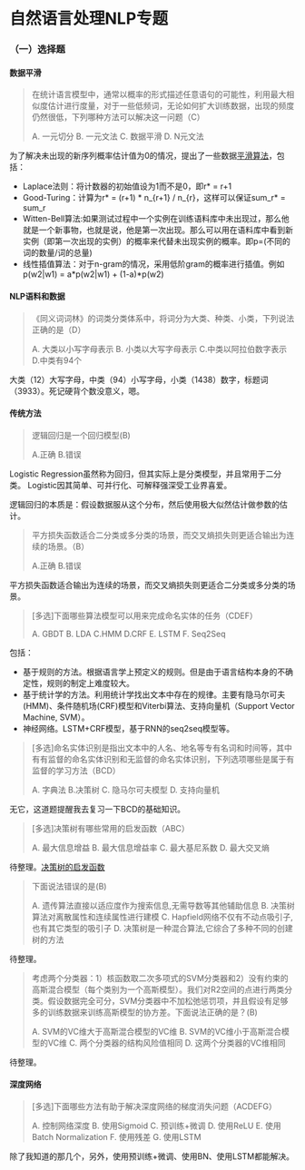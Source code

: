 # 自然语言处理NLP专题

### （一）选择题
#### 数据平滑
> 在统计语言模型中，通常以概率的形式描述任意语句的可能性，利用最大相似度估计进行度量，对于一些低频词，无论如何扩大训练数据，出现的频度仍然很低，下列哪种方法可以解决这一问题（C） 
>
> A. 一元切分 B. 一元文法 C. 数据平滑 D. N元文法

为了解决未出现的新序列概率估计值为0的情况，提出了一些数据[平滑算法](https://blog.csdn.net/quicmous/article/details/52160940)，包括：
- Laplace法则：将计数器的初始值设为1而不是0，即r* = r+1
- Good-Turing：计算为r\* = (r+1) \* n_{r+1} / n_{r}，这样可以保证sum_r\* = sum_r
- Witten-Bell算法:如果测试过程中一个实例在训练语料库中未出现过，那么他就是一个新事物，也就是说，他是第一次出现。那么可以用在语料库中看到新实例（即第一次出现的实例）的概率来代替未出现实例的概率。即p=(不同的词的数量/词的总量)
- 线性插值算法：对于n-gram的情况，采用低阶gram的概率进行插值。例如p(w2|w1) = a\*p(w2|w1) + (1-a)\*p(w2)

#### NLP语料和数据
> 《同义词词林》的词类分类体系中，将词分为大类、种类、小类，下列说法正确的是（D）
> 
> A. 大类以小写字母表示 B. 小类以大写字母表示 C.中类以阿拉伯数字表示 D.中类有94个

大类（12）大写字母，中类（94）小写字母，小类（1438）数字，标题词（3933）。死记硬背个数没意义，嗯。

#### 传统方法
> 逻辑回归是一个回归模型(B)
> 
> A.正确 B.错误

Logistic Regression虽然称为回归，但其实际上是分类模型，并且常用于二分类。
Logistic因其简单、可并行化、可解释强深受工业界喜爱。

逻辑回归的本质是：假设数据服从这个分布，然后使用极大似然估计做参数的估计。

> 平方损失函数适合二分类或多分类的场景，而交叉熵损失则更适合输出为连续的场景。（B）
> 
> A.正确 B.错误

平方损失函数适合输出为连续的场景，而交叉熵损失则更适合二分类或多分类的场景。

> \[多选\]下面哪些算法模型可以用来完成命名实体的任务（CDEF）
> 
> A. GBDT B. LDA C.HMM D.CRF E. LSTM F. Seq2Seq

包括：
- 基于规则的方法。根据语言学上预定义的规则。但是由于语言结构本身的不确定性，规则的制定上难度较大。
- 基于统计学的方法。利用统计学找出文本中存在的规律。主要有隐马尔可夫(HMM)、条件随机场(CRF)模型和Viterbi算法、支持向量机（Support Vector Machine, SVM）。
- 神经网络。LSTM+CRF模型，基于RNN的seq2seq模型等。

> \[多选\]命名实体识别是指出文本中的人名、地名等专有名词和时间等，其中有有监督的命名实体识别和无监督的命名实体识别，下列选项哪些是属于有监督的学习方法（BCD）
> 
> A. 字典法 B.决策树 C. 隐马尔可夫模型 D. 支持向量机

无它，这道题提醒我去复习一下BCD的基础知识。

> \[多选\]决策树有哪些常用的启发函数（ABC）
> 
> A. 最大信息增益 B. 最大信息增益率 C. 最大基尼系数 D. 最大交叉熵

待整理。[决策树的启发函数](https://www.jianshu.com/p/6a93d1455357)

> 下面说法错误的是(B)
> 
> A. 遗传算法直接以适应度作为搜索信息,无需导数等其他辅助信息
> B. 决策树算法对离散属性和连续属性进行建模
> C. Hapfield网络不仅有不动点吸引子,也有其它类型的吸引子
> D. 决策树是一种混合算法,它综合了多种不同的创建树的方法

待整理。

> 考虑两个分类器：1）核函数取二次多项式的SVM分类器和2）没有约束的高斯混合模型（每个类别为一个高斯模型）。我们对R2空间的点进行两类分类。假设数据完全可分，SVM分类器中不加松弛惩罚项，并且假设有足够多的训练数据来训练高斯模型的协方差。下面说法正确的是？(B)
> 
> A. SVM的VC维大于高斯混合模型的VC维
> B. SVM的VC维小于高斯混合模型的VC维
> C. 两个分类器的结构风险值相同
> D. 这两个分类器的VC维相同

待整理。

#### 深度网络
> \[多选\]下面哪些方法有助于解决深度网络的梯度消失问题（ACDEFG）
> 
> A. 控制网络深度 B. 使用Sigmoid C. 预训练+微调 D. 使用ReLU
> E. 使用Batch Normalization F. 使用残差 G. 使用LSTM

除了我知道的那几个，另外，使用预训练+微调、使用BN、使用LSTM都能解决。